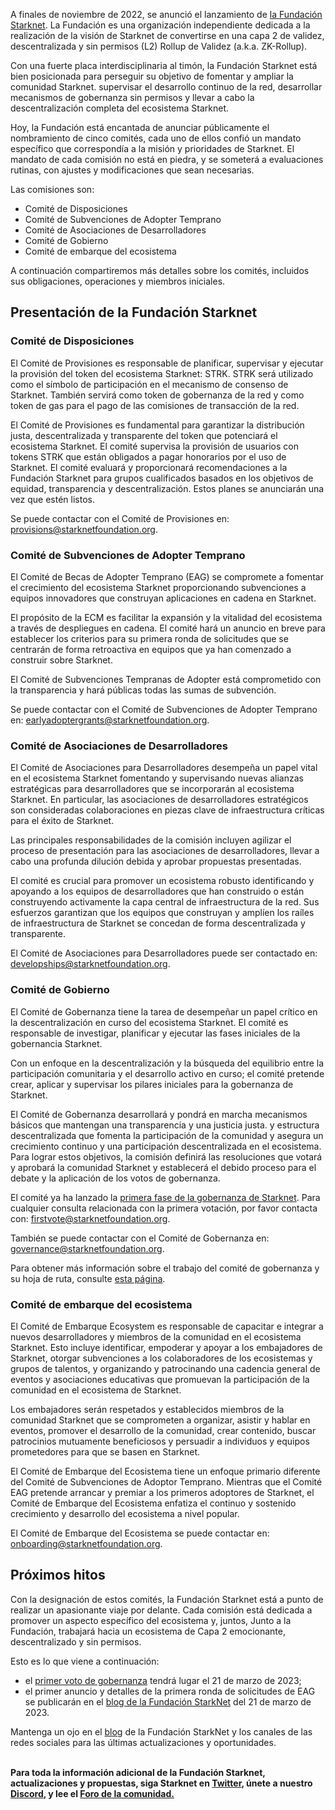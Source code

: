 A finales de noviembre de 2022, se anunció el lanzamiento de [la Fundación Starknet](https://medium.com/starkware/introducing-the-starknet-foundation-bd4b4379fbb). La Fundación es una organización independiente dedicada a la realización de la visión de Starknet de convertirse en una capa 2 de validez, descentralizada y sin permisos (L2) Rollup de Validez (a.k.a. ZK-Rollup). 

Con una fuerte placa interdisciplinaria [](https://medium.com/starknet-foundation/welcome-to-the-world-starknet-foundation-7bd55d5dbc59) al timón, la Fundación Starknet está bien posicionada para perseguir su objetivo de fomentar y ampliar la comunidad Starknet. supervisar el desarrollo continuo de la red, desarrollar mecanismos de gobernanza sin permisos y llevar a cabo la descentralización completa del ecosistema Starknet. 

Hoy, la Fundación está encantada de anunciar públicamente el nombramiento de cinco comités, cada uno de ellos confió un mandato específico que correspondía a la misión y prioridades de Starknet. El mandato de cada comisión no está en piedra, y se someterá a evaluaciones rutinas, con ajustes y modificaciones que sean necesarias.

Las comisiones son:

* Comité de Disposiciones
* Comité de Subvenciones de Adopter Temprano
* Comité de Asociaciones de Desarrolladores
* Comité de Gobierno
* Comité de embarque del ecosistema

A continuación compartiremos más detalles sobre los comités, incluidos sus obligaciones, operaciones y miembros iniciales.

## Presentación de la Fundación Starknet 

### Comité de Disposiciones

El Comité de Provisiones es responsable de planificar, supervisar y ejecutar la provisión del token del ecosistema Starknet: STRK. STRK será utilizado como el símbolo de participación en el mecanismo de consenso de Starknet. También servirá como token de gobernanza de la red y como token de gas para el pago de las comisiones de transacción de la red. 

El Comité de Provisiones es fundamental para garantizar la distribución justa, descentralizada y transparente del token que potenciará el ecosistema Starknet. El comité supervisa la provisión de usuarios con tokens STRK que están obligados a pagar honorarios por el uso de Starknet. El comité evaluará y proporcionará recomendaciones a la Fundación Starknet para grupos cualificados basados en los objetivos de equidad, transparencia y descentralización. Estos planes se anunciarán una vez que estén listos.

Se puede contactar con el Comité de Provisiones en: [provisions@starknetfoundation.org](mailto:provisions@starknetfoundation.org).

### Comité de Subvenciones de Adopter Temprano

El Comité de Becas de Adopter Temprano (EAG) se compromete a fomentar el crecimiento del ecosistema Starknet proporcionando subvenciones a equipos innovadores que construyan aplicaciones en cadena en Starknet. 

El propósito de la ECM es facilitar la expansión y la vitalidad del ecosistema a través de despliegues en cadena. El comité hará un anuncio en breve para establecer los criterios para su primera ronda de solicitudes que se centrarán de forma retroactiva en equipos que ya han comenzado a construir sobre Starknet. 

El Comité de Subvenciones Tempranas de Adopter está comprometido con la transparencia y hará públicas todas las sumas de subvención.

Se puede contactar con el Comité de Subvenciones de Adopter Temprano en: [earlyadoptergrants@starknetfoundation.org](earlyadoptergrants@starknetfoundation.org).

### Comité de Asociaciones de Desarrolladores

El Comité de Asociaciones para Desarrolladores desempeña un papel vital en el ecosistema Starknet fomentando y supervisando nuevas alianzas estratégicas para desarrolladores que se incorporarán al ecosistema Starknet. En particular, las asociaciones de desarrolladores estratégicos son consideradas colaboraciones en piezas clave de infraestructura críticas para el éxito de Starknet.

Las principales responsabilidades de la comisión incluyen agilizar el proceso de presentación para las asociaciones de desarrolladores, llevar a cabo una profunda dilución debida y aprobar propuestas presentadas. 

El comité es crucial para promover un ecosistema robusto identificando y apoyando a los equipos de desarrolladores que han construido o están construyendo activamente la capa central de infraestructura de la red. Sus esfuerzos garantizan que los equipos que construyan y amplíen los raíles de infraestructura de Starknet se concedan de forma descentralizada y transparente. 

El Comité de Asociaciones para Desarrolladores puede ser contactado en: [developships@starknetfoundation.org](mailto:developerpartnerships@starknetfoundation.org).

### Comité de Gobierno

El Comité de Gobernanza tiene la tarea de desempeñar un papel crítico en la descentralización en curso del ecosistema Starknet. El comité es responsable de investigar, planificar y ejecutar las fases iniciales de la gobernancia Starknet. 

Con un enfoque en la descentralización y la búsqueda del equilibrio entre la participación comunitaria y el desarrollo activo en curso; el comité pretende crear, aplicar y supervisar los pilares iniciales para la gobernanza de Starknet. 

El Comité de Gobernanza desarrollará y pondrá en marcha mecanismos básicos que mantengan una transparencia y una justicia justa. y estructura descentralizada que fomenta la participación de la comunidad y asegura un crecimiento continuo y una participación descentralizada en el ecosistema. Para lograr estos objetivos, la comisión definirá las resoluciones que votará y aprobará la comunidad Starknet y establecerá el debido proceso para el debate y la aplicación de los votos de gobernanza. 

El comité ya ha lanzado la [primera fase de la gobernanza de Starknet](https://community.starknet.io/t/starknet-foundation-delegation-for-the-first-vote/11820). Para cualquier consulta relacionada con la primera votación, por favor contacta con: [firstvote@starknetfoundation.org](mailto:firstvote@starknetfoundation.org).

También se puede contactar con el Comité de Gobernanza en: [governance@starknetfoundation.org](mailto:governance@starknetfoundation.org). 

Para obtener más información sobre el trabajo del comité de gobernanza y su hoja de ruta, consulte [esta página](https://www.starknet.io/en/posts/governance).

### Comité de embarque del ecosistema

El Comité de Embarque Ecosystem es responsable de capacitar e integrar a nuevos desarrolladores y miembros de la comunidad en el ecosistema Starknet. Esto incluye identificar, empoderar y apoyar a los embajadores de Starknet, otorgar subvenciones a los colaboradores de los ecosistemas y grupos de talentos, y organizando y patrocinando una cadencia general de eventos y asociaciones educativas que promuevan la participación de la comunidad en el ecosistema de Starknet. 

Los embajadores serán respetados y establecidos miembros de la comunidad Starknet que se comprometen a organizar, asistir y hablar en eventos, promover el desarrollo de la comunidad, crear contenido, buscar patrocinios mutuamente beneficiosos y persuadir a individuos y equipos prometedores para que se basen en Starknet.

El Comité de Embarque del Ecosistema tiene un enfoque primario diferente del Comité de Subvenciones de Adoptor Temprano. Mientras que el Comité EAG pretende arrancar y premiar a los primeros adoptores de Starknet, el Comité de Embarque del Ecosistema enfatiza el continuo y sostenido crecimiento y desarrollo del ecosistema a nivel popular. 

El Comité de Embarque del Ecosistema se puede contactar en: [onboarding@starknetfoundation.org](mailto:onboarding@starknetfoundation.org).

## Próximos hitos

Con la designación de estos comités, la Fundación Starknet está a punto de realizar un apasionante viaje por delante. Cada comisión está dedicada a promover un aspecto específico del ecosistema y, juntos, Junto a la Fundación, trabajará hacia un ecosistema de Capa 2 emocionante, descentralizado y sin permisos.  

Esto es lo que viene a continuación: 

* el [primer voto de gobernanza](https://community.starknet.io/t/starknet-foundation-delegation-for-the-first-vote/11820) tendrá lugar el 21 de marzo de 2023;
* el primer anuncio y detalles de la primera ronda de solicitudes de EAG se publicarán en el [blog de la Fundación StarkNet](https://www.starknet.io/en/posts/foundation) del 21 de marzo de 2023.

Mantenga un ojo en el [blog](https://www.starknet.io/en/posts/foundation) de la Fundación StarkNet y los canales de las redes sociales para las últimas actualizaciones y oportunidades.

**\
Para toda la información adicional de la Fundación Starknet, actualizaciones y propuestas, siga Starknet en [Twitter](https://twitter.com/Starknet), únete a nuestro [Discord](http://starknet.io/discord), y lee el [Foro de la comunidad.](https://community.starknet.io/)**